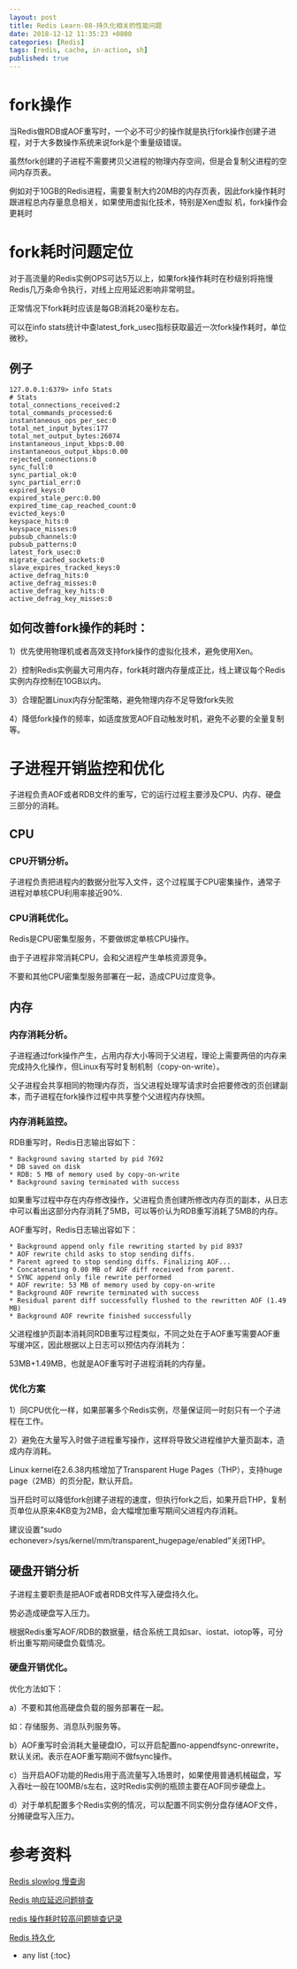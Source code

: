 ```yaml
---
layout: post
title: Redis Learn-08-持久化相关的性能问题
date: 2018-12-12 11:35:23 +0800
categories: [Redis]
tags: [redis, cache, in-action, sh]
published: true
---
```



# fork操作

当Redis做RDB或AOF重写时，一个必不可少的操作就是执行fork操作创建子进程，对于大多数操作系统来说fork是个重量级错误。

虽然fork创建的子进程不需要拷贝父进程的物理内存空间，但是会复制父进程的空间内存页表。

例如对于10GB的Redis进程，需要复制大约20MB的内存页表，因此fork操作耗时跟进程总内存量息息相关，如果使用虚拟化技术，特别是Xen虚拟
机，fork操作会更耗时

# fork耗时问题定位

对于高流量的Redis实例OPS可达5万以上，如果fork操作耗时在秒级别将拖慢Redis几万条命令执行，对线上应用延迟影响非常明显。

正常情况下fork耗时应该是每GB消耗20毫秒左右。

可以在info stats统计中查latest_fork_usec指标获取最近一次fork操作耗时，单位微秒。

## 例子

```
127.0.0.1:6379> info Stats
# Stats
total_connections_received:2
total_commands_processed:6
instantaneous_ops_per_sec:0
total_net_input_bytes:177
total_net_output_bytes:26074
instantaneous_input_kbps:0.00
instantaneous_output_kbps:0.00
rejected_connections:0
sync_full:0
sync_partial_ok:0
sync_partial_err:0
expired_keys:0
expired_stale_perc:0.00
expired_time_cap_reached_count:0
evicted_keys:0
keyspace_hits:0
keyspace_misses:0
pubsub_channels:0
pubsub_patterns:0
latest_fork_usec:0
migrate_cached_sockets:0
slave_expires_tracked_keys:0
active_defrag_hits:0
active_defrag_misses:0
active_defrag_key_hits:0
active_defrag_key_misses:0
```

## 如何改善fork操作的耗时：

1）优先使用物理机或者高效支持fork操作的虚拟化技术，避免使用Xen。

2）控制Redis实例最大可用内存，fork耗时跟内存量成正比，线上建议每个Redis实例内存控制在10GB以内。

3）合理配置Linux内存分配策略，避免物理内存不足导致fork失败

4）降低fork操作的频率，如适度放宽AOF自动触发时机，避免不必要的全量复制等。

# 子进程开销监控和优化

子进程负责AOF或者RDB文件的重写，它的运行过程主要涉及CPU、内存、硬盘三部分的消耗。


## CPU

### CPU开销分析。

子进程负责把进程内的数据分批写入文件，这个过程属于CPU密集操作，通常子进程对单核CPU利用率接近90%.

### CPU消耗优化。

Redis是CPU密集型服务，不要做绑定单核CPU操作。

由于子进程非常消耗CPU，会和父进程产生单核资源竞争。

不要和其他CPU密集型服务部署在一起，造成CPU过度竞争。

## 内存

### 内存消耗分析。

子进程通过fork操作产生，占用内存大小等同于父进程，理论上需要两倍的内存来完成持久化操作，但Linux有写时复制机制（copy-on-write）。

父子进程会共享相同的物理内存页，当父进程处理写请求时会把要修改的页创建副本，而子进程在fork操作过程中共享整个父进程内存快照。

### 内存消耗监控。

RDB重写时，Redis日志输出容如下：

```
* Background saving started by pid 7692
* DB saved on disk
* RDB: 5 MB of memory used by copy-on-write
* Background saving terminated with success
```

如果重写过程中存在内存修改操作，父进程负责创建所修改内存页的副本，从日志中可以看出这部分内存消耗了5MB，可以等价认为RDB重写消耗了5MB的内存。

AOF重写时，Redis日志输出容如下：

```
* Background append only file rewriting started by pid 8937
* AOF rewrite child asks to stop sending diffs.
* Parent agreed to stop sending diffs. Finalizing AOF...
* Concatenating 0.00 MB of AOF diff received from parent.
* SYNC append only file rewrite performed
* AOF rewrite: 53 MB of memory used by copy-on-write
* Background AOF rewrite terminated with success
* Residual parent diff successfully flushed to the rewritten AOF (1.49 MB)
* Background AOF rewrite finished successfully
```

父进程维护页副本消耗同RDB重写过程类似，不同之处在于AOF重写需要AOF重写缓冲区，因此根据以上日志可以预估内存消耗为：

53MB+1.49MB，也就是AOF重写时子进程消耗的内存量。

### 优化方案

1）同CPU优化一样，如果部署多个Redis实例，尽量保证同一时刻只有一个子进程在工作。

2）避免在大量写入时做子进程重写操作，这样将导致父进程维护大量页副本，造成内存消耗。

Linux kernel在2.6.38内核增加了Transparent Huge Pages（THP），支持huge page（2MB）的页分配，默认开启。

当开启时可以降低fork创建子进程的速度，但执行fork之后，如果开启THP，复制页单位从原来4KB变为2MB，会大幅增加重写期间父进程内存消耗。

建议设置“sudo echonever>/sys/kernel/mm/transparent_hugepage/enabled”关闭THP。


## 硬盘开销分析

子进程主要职责是把AOF或者RDB文件写入硬盘持久化。

势必造成硬盘写入压力。

根据Redis重写AOF/RDB的数据量，结合系统工具如sar、iostat、iotop等，可分析出重写期间硬盘负载情况。

### 硬盘开销优化。

优化方法如下：

a）不要和其他高硬盘负载的服务部署在一起。

如：存储服务、消息队列服务等。

b）AOF重写时会消耗大量硬盘IO，可以开启配置no-appendfsync-onrewrite，默认关闭。表示在AOF重写期间不做fsync操作。

c）当开启AOF功能的Redis用于高流量写入场景时，如果使用普通机械磁盘，写入吞吐一般在100MB/s左右，这时Redis实例的瓶颈主要在AOF同步硬盘上。

d）对于单机配置多个Redis实例的情况，可以配置不同实例分盘存储AOF文件，分摊硬盘写入压力。


# 参考资料

[Redis slowlog 慢查询](https://www.cnblogs.com/liqing1009/p/8531109.html)

[Redis 响应延迟问题排查](https://www.cnblogs.com/xiaoleiel/p/8300911.html)

[redis 操作耗时较高问题排查记录](https://blog.csdn.net/weixin_33922672/article/details/91699126)

[Redis 持久化](https://blog.csdn.net/tian330726/article/details/85043224)

* any list
{:toc}